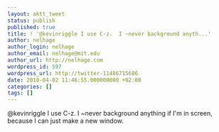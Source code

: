 ```yaml
---
layout: aktt_tweet
status: publish
published: true
title: ! '@kevinriggle I use C-z.  I ~never background anyth...'
author: nelhage
author_login: nelhage
author_email: nelhage@mit.edu
author_url: http://nelhage.com
wordpress_id: 597
wordpress_url: http://twitter-11486715686
date: 2010-04-02 11:46:55.000000000 +02:00
categories: []
tags: []
---
```

@kevinriggle I use C-z.  I ~never background anything if I'm in screen, because I
can just make a new window.
